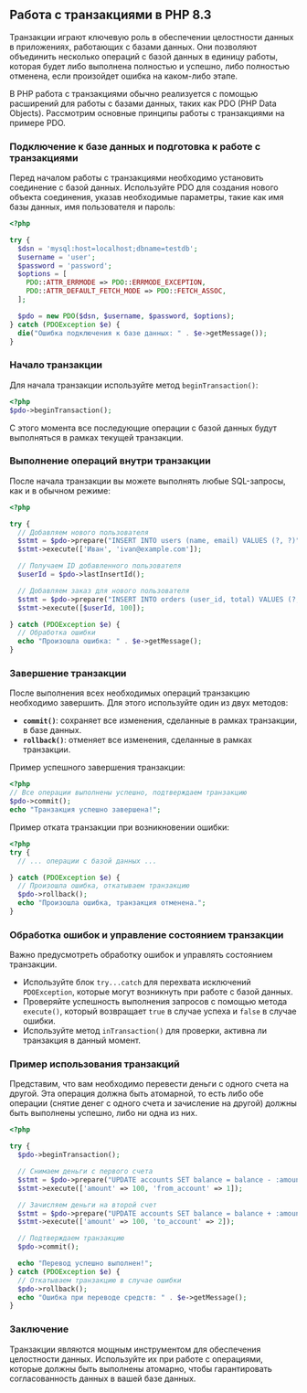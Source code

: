 ## Работа с транзакциями в PHP 8.3

Транзакции играют ключевую роль в обеспечении целостности данных в приложениях, работающих с базами данных. Они позволяют объединить несколько операций с базой данных в единицу работы, которая будет либо выполнена полностью и успешно, либо полностью отменена, если произойдет ошибка на каком-либо этапе.

В PHP работа с транзакциями обычно реализуется с помощью расширений для работы с базами данных, таких как PDO (PHP Data Objects). Рассмотрим основные принципы работы с транзакциями на примере PDO.

### Подключение к базе данных и подготовка к работе с транзакциями

Перед началом работы с транзакциями необходимо установить соединение с базой данных. Используйте PDO для создания нового объекта соединения, указав необходимые параметры, такие как имя базы данных, имя пользователя и пароль:

```php
<?php

try {
  $dsn = 'mysql:host=localhost;dbname=testdb';
  $username = 'user';
  $password = 'password';
  $options = [
    PDO::ATTR_ERRMODE => PDO::ERRMODE_EXCEPTION,
    PDO::ATTR_DEFAULT_FETCH_MODE => PDO::FETCH_ASSOC,
  ];

  $pdo = new PDO($dsn, $username, $password, $options);
} catch (PDOException $e) {
  die("Ошибка подключения к базе данных: " . $e->getMessage());
}
```

### Начало транзакции

Для начала транзакции используйте метод `beginTransaction()`:

```php
<?php
$pdo->beginTransaction(); 
```

С этого момента все последующие операции с базой данных будут выполняться в рамках текущей транзакции.

### Выполнение операций внутри транзакции

После начала транзакции вы можете выполнять любые SQL-запросы, как и в обычном режиме:

```php
<?php

try {
  // Добавляем нового пользователя
  $stmt = $pdo->prepare("INSERT INTO users (name, email) VALUES (?, ?)");
  $stmt->execute(['Иван', 'ivan@example.com']);

  // Получаем ID добавленного пользователя
  $userId = $pdo->lastInsertId();

  // Добавляем заказ для нового пользователя
  $stmt = $pdo->prepare("INSERT INTO orders (user_id, total) VALUES (?, ?)");
  $stmt->execute([$userId, 100]);

} catch (PDOException $e) {
  // Обработка ошибки
  echo "Произошла ошибка: " . $e->getMessage();
}
```

### Завершение транзакции

После выполнения всех необходимых операций транзакцию необходимо завершить. Для этого используйте один из двух методов:

* **`commit()`**: сохраняет все изменения, сделанные в рамках транзакции, в базе данных.
* **`rollback()`**: отменяет все изменения, сделанные в рамках транзакции.

Пример успешного завершения транзакции:

```php
<?php
// Все операции выполнены успешно, подтверждаем транзакцию
$pdo->commit(); 
echo "Транзакция успешно завершена!";
```

Пример отката транзакции при возникновении ошибки:

```php
<?php
try {
  // ... операции с базой данных ...

} catch (PDOException $e) {
  // Произошла ошибка, откатываем транзакцию
  $pdo->rollback(); 
  echo "Произошла ошибка, транзакция отменена.";
}
```

### Обработка ошибок и управление состоянием транзакции

Важно предусмотреть обработку ошибок и управлять состоянием транзакции. 

* Используйте блок `try...catch` для перехвата исключений `PDOException`, которые могут возникнуть при работе с базой данных.
* Проверяйте успешность выполнения запросов с помощью метода `execute()`, который возвращает `true` в случае успеха и `false` в случае ошибки.
* Используйте метод `inTransaction()` для проверки, активна ли транзакция в данный момент.

### Пример использования транзакций

Представим, что вам необходимо перевести деньги с одного счета на другой. Эта операция должна быть атомарной, то есть либо обе операции (снятие денег с одного счета и зачисление на другой) должны быть выполнены успешно, либо ни одна из них.

```php
<?php

try {
  $pdo->beginTransaction();

  // Снимаем деньги с первого счета
  $stmt = $pdo->prepare("UPDATE accounts SET balance = balance - :amount WHERE id = :from_account");
  $stmt->execute(['amount' => 100, 'from_account' => 1]);

  // Зачисляем деньги на второй счет
  $stmt = $pdo->prepare("UPDATE accounts SET balance = balance + :amount WHERE id = :to_account");
  $stmt->execute(['amount' => 100, 'to_account' => 2]);

  // Подтверждаем транзакцию
  $pdo->commit();

  echo "Перевод успешно выполнен!";
} catch (PDOException $e) {
  // Откатываем транзакцию в случае ошибки
  $pdo->rollback();
  echo "Ошибка при переводе средств: " . $e->getMessage();
}
```

### Заключение

Транзакции являются мощным инструментом для обеспечения целостности данных. Используйте их при работе с операциями, которые должны быть выполнены атомарно, чтобы гарантировать согласованность данных в вашей базе данных. 
